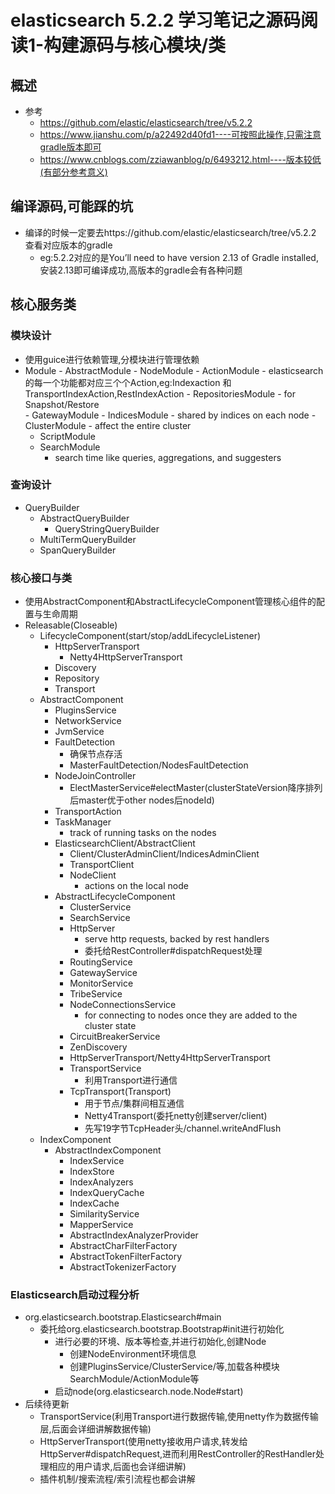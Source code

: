 # elasticsearch 5.2.2 学习笔记之源码阅读1-构建源码与核心模块/类
## 概述
- 参考
    - https://github.com/elastic/elasticsearch/tree/v5.2.2
    - https://www.jianshu.com/p/a22492d40fd1----可按照此操作,只需注意gradle版本即可
    - https://www.cnblogs.com/zziawanblog/p/6493212.html----版本较低(有部分参考意义)
## 编译源码,可能踩的坑
- 编译的时候一定要去https://github.com/elastic/elasticsearch/tree/v5.2.2 查看对应版本的gradle
    - eg:5.2.2对应的是You’ll need to have version 2.13 of Gradle installed,安装2.13即可编译成功,高版本的gradle会有各种问题
## 核心服务类
### 模块设计
- 使用guice进行依赖管理,分模块进行管理依赖
- Module
        - AbstractModule
            - NodeModule
            - ActionModule
              - elasticsearch的每一个功能都对应三个个Action,eg:Indexaction
                和TransportIndexAction,RestIndexAction 
            - RepositoriesModule
                - for Snapshot/Restore    
            - GatewayModule
            - IndicesModule
                - shared by indices on each node 
            - ClusterModule
                - affect the entire cluster 
    - ScriptModule
    - SearchModule
        - search time like queries, aggregations, and suggesters
### 查询设计
- QueryBuilder
    - AbstractQueryBuilder
        - QueryStringQueryBuilder 
    - MultiTermQueryBuilder
    - SpanQueryBuilder
### 核心接口与类
- 使用AbstractComponent和AbstractLifecycleComponent管理核心组件的配置与生命周期
- Releasable(Closeable)
    - LifecycleComponent(start/stop/addLifecycleListener)
        - HttpServerTransport
            - Netty4HttpServerTransport 
        - Discovery
        - Repository
        - Transport
    - AbstractComponent
        - PluginsService
        - NetworkService
        - JvmService
        - FaultDetection
            - 确保节点存活 
            - MasterFaultDetection/NodesFaultDetection 
        - NodeJoinController
            - ElectMasterService#electMaster(clusterStateVersion降序排列后master优于other nodes后nodeId)
        - TransportAction
        - TaskManager
            - track of running tasks on the nodes 
        - ElasticsearchClient/AbstractClient
            - Client/ClusterAdminClient/IndicesAdminClient 
            - TransportClient
            - NodeClient
                - actions on the local node 
        - AbstractLifecycleComponent 
            - ClusterService
            - SearchService
            - HttpServer
                - serve http requests, backed by rest handlers 
                - 委托给RestController#dispatchRequest处理
            - RoutingService
            - GatewayService
            - MonitorService
            - TribeService
            - NodeConnectionsService
                - for connecting to nodes once they are added to the cluster state 
            - CircuitBreakerService
            - ZenDiscovery
            - HttpServerTransport/Netty4HttpServerTransport
            - TransportService
                - 利用Transport进行通信
            - TcpTransport(Transport)
                - 用于节点/集群间相互通信 
                - Netty4Transport(委托netty创建server/client)
                - 先写19字节TcpHeader头/channel.writeAndFlush
    - IndexComponent
        - AbstractIndexComponent
            - IndexService
            - IndexStore
            - IndexAnalyzers
            - IndexQueryCache
            - IndexCache
            - SimilarityService
            - MapperService
            - AbstractIndexAnalyzerProvider
            - AbstractCharFilterFactory
            - AbstractTokenFilterFactory
            - AbstractTokenizerFactory 
### Elasticsearch启动过程分析
- org.elasticsearch.bootstrap.Elasticsearch#main
    - 委托给org.elasticsearch.bootstrap.Bootstrap#init进行初始化
        - 进行必要的环境、版本等检查,并进行初始化,创建Node
            - 创建NodeEnvironment环境信息
            - 创建PluginsService/ClusterService/等,加载各种模块SearchModule/ActionModule等
        - 启动node(org.elasticsearch.node.Node#start)
- 后续待更新
    - TransportService(利用Transport进行数据传输,使用netty作为数据传输层,后面会详细讲解数据传输)
    - HttpServerTransport(使用netty接收用户请求,转发给HttpServer#dispatchRequest,进而利用RestController的RestHandler处理相应的用户请求,后面也会详细讲解)
    - 插件机制/搜索流程/索引流程也都会讲解
        
